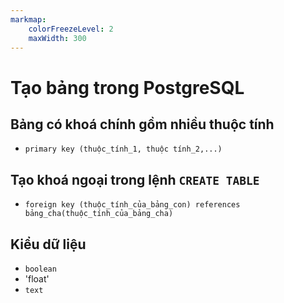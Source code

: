 ```yaml
---
markmap:
    colorFreezeLevel: 2
    maxWidth: 300
---
```


# Tạo bảng trong PostgreSQL

## Bảng có khoá chính gồm nhiều thuộc tính

- `primary key (thuộc_tính_1, thuộc tính_2,...)`

## Tạo khoá ngoại trong lệnh `CREATE TABLE`

- `foreign key (thuộc_tính_của_bảng_con) references bảng_cha(thuộc_tính_của_bảng_cha)`

## Kiểu dữ liệu

- `boolean`
- 'float'
- `text`
